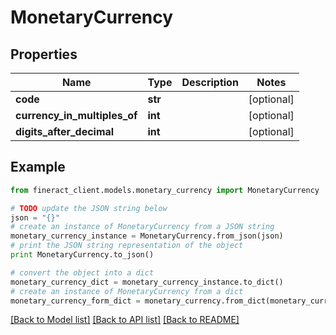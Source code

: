 # MonetaryCurrency


## Properties

Name | Type | Description | Notes
------------ | ------------- | ------------- | -------------
**code** | **str** |  | [optional] 
**currency_in_multiples_of** | **int** |  | [optional] 
**digits_after_decimal** | **int** |  | [optional] 

## Example

```python
from fineract_client.models.monetary_currency import MonetaryCurrency

# TODO update the JSON string below
json = "{}"
# create an instance of MonetaryCurrency from a JSON string
monetary_currency_instance = MonetaryCurrency.from_json(json)
# print the JSON string representation of the object
print MonetaryCurrency.to_json()

# convert the object into a dict
monetary_currency_dict = monetary_currency_instance.to_dict()
# create an instance of MonetaryCurrency from a dict
monetary_currency_form_dict = monetary_currency.from_dict(monetary_currency_dict)
```
[[Back to Model list]](../README.md#documentation-for-models) [[Back to API list]](../README.md#documentation-for-api-endpoints) [[Back to README]](../README.md)


